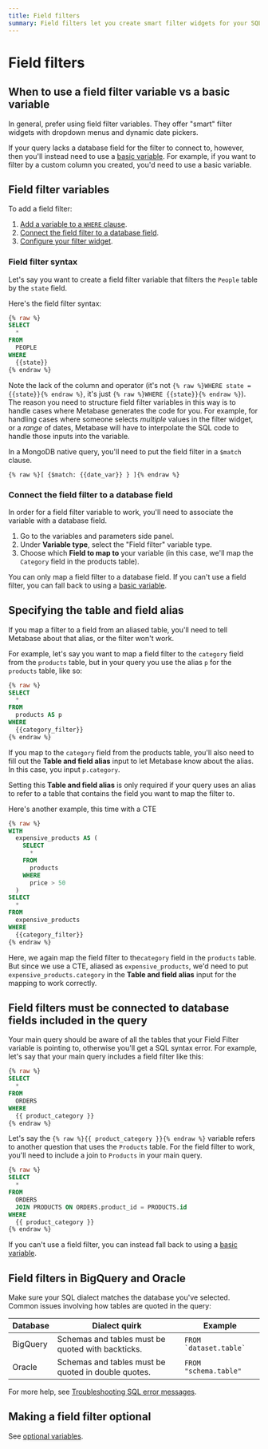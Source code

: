 ```yaml
---
title: Field filters
summary: Field filters let you create smart filter widgets for your SQL questions by connecting variables to database fields. Where possible, prefer field filters to basic variables.
---
```


# Field filters

## When to use a field filter variable vs a basic variable

In general, prefer using field filter variables. They offer "smart" filter widgets with dropdown menus and dynamic date pickers.

If your query lacks a database field for the filter to connect to, however, then you'll instead need to use a [basic variable](./basic-sql-parameters.md). For example, if you want to filter by a custom column you created, you'd need to use a basic variable.

## Field filter variables

To add a field filter:

1. [Add a variable to a `WHERE` clause](#field-filter-syntax).
2. [Connect the field filter to a database field](#connect-the-field-filter-to-a-database-field).
3. [Configure your filter widget](./sql-parameters.md#configure-your-filter-widget).

### Field filter syntax

Let's say you want to create a field filter variable that filters the `People` table by the `state` field.

Here's the field filter syntax:

```sql
{% raw %}
SELECT
  *
FROM
  PEOPLE
WHERE
  {{state}}
{% endraw %}
```

Note the lack of the column and operator (it's not `{% raw %}WHERE state = {{state}}{% endraw %}`, it's just `{% raw %}WHERE {{state}}{% endraw %}`). The reason you need to structure field filter variables in this way is to handle cases where Metabase generates the code for you. For example, for handling cases where someone selects _multiple_ values in the filter widget, or a _range_ of dates, Metabase will have to interpolate the SQL code to handle those inputs into the variable.

In a MongoDB native query, you'll need to put the field filter in a `$match` clause.

```
{% raw %}[ {$match: {{date_var}} } ]{% endraw %}
```

### Connect the field filter to a database field

In order for a field filter variable to work, you'll need to associate the variable with a database field.

1. Go to the variables and parameters side panel.
2. Under **Variable type**, select the "Field filter" variable type.
3. Choose which **Field to map to** your variable (in this case, we'll map the `Category` field in the products table).

You can only map a field filter to a database field. If you can't use a field filter, you can fall back to using a [basic variable](./basic-sql-parameters.md).

## Specifying the table and field alias

If you map a filter to a field from an aliased table, you'll need to tell Metabase about that alias, or the filter won't work. 

For example, let's say you want to map a field filter to the `category` field from the `products` table, but in your query you use the alias `p` for the `products` table, like so:

```sql
{% raw %}
SELECT
  *
FROM
  products AS p
WHERE
  {{category_filter}}
{% endraw %}
```

If you map to the `category` field from the products table, you'll also need to fill out the **Table and field alias** input to let Metabase know about the alias. In this case, you input `p.category`.

Setting this **Table and field alias** is only required if your query uses an alias to refer to a table that contains the field you want to map the filter to.

Here's another example, this time with a CTE

```sql
{% raw %}
WITH
  expensive_products AS (
    SELECT
      *
    FROM
      products
    WHERE
      price > 50
  )
SELECT
  *
FROM
  expensive_products
WHERE
  {{category_filter}}
{% endraw %}
```

Here, we again map the field filter to the`category` field in the `products` table. But since we use a CTE, aliased as `expensive_products`, we'd need to put `expensive_products.category` in the **Table and field alias** input for the mapping to work correctly.

## Field filters must be connected to database fields included in the query

Your main query should be aware of all the tables that your Field Filter variable is pointing to, otherwise you'll get a SQL syntax error. For example, let's say that your main query includes a field filter like this:

```sql
{% raw %}
SELECT
  *
FROM
  ORDERS
WHERE
  {{ product_category }}
{% endraw %}
```

Let's say the `{% raw %}{{ product_category }}{% endraw %}` variable refers to another question that uses the `Products` table. For the field filter to work, you'll need to include a join to `Products` in your main query.

```sql
{% raw %}
SELECT
  *
FROM
  ORDERS
  JOIN PRODUCTS ON ORDERS.product_id = PRODUCTS.id
WHERE
  {{ product_category }}
{% endraw %}
```

If you can't use a field filter, you can instead fall back to using a [basic variable](./basic-sql-parameters.md).

## Field filters in BigQuery and Oracle

Make sure your SQL dialect matches the database you've selected. Common issues involving how tables are quoted in the query:

| Database | Dialect quirk                                       | Example                    |
| -------- | --------------------------------------------------- | -------------------------- |
| BigQuery | Schemas and tables must be quoted with backticks.   | `` FROM `dataset.table` `` |
| Oracle   | Schemas and tables must be quoted in double quotes. | `FROM "schema.table"`      |

For more help, see [Troubleshooting SQL error messages](../../troubleshooting-guide/error-message.md#sql-editor).

## Making a field filter optional

See [optional variables](./optional-variables.md).